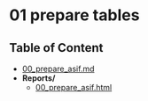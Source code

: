 
# 01 prepare tables


        
## Table of Content

 - [00_prepare_asif.md](https://github.com/thomaspernet/Financial_dependency_pollution/tree/master/00_prepare_asif.md)
 - **Reports/**
   - [00_prepare_asif.html](https://github.com/thomaspernet/Financial_dependency_pollution/tree/master/Reports/00_prepare_asif.html)
